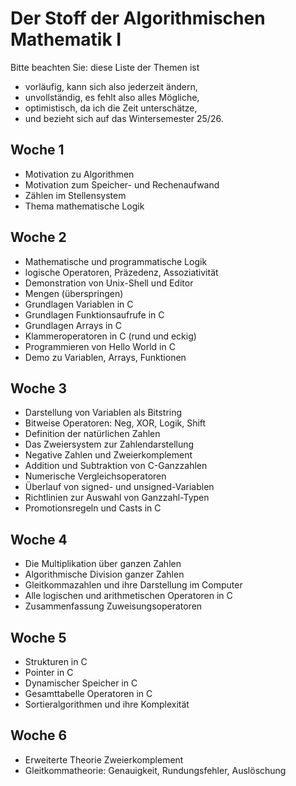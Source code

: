 
# Der Stoff der Algorithmischen Mathematik I

Bitte beachten Sie: diese Liste der Themen ist

 - vorläufig, kann sich also jederzeit ändern,
 - unvollständig, es fehlt also alles Mögliche,
 - optimistisch, da ich die Zeit unterschätze,
 - und bezieht sich auf das Wintersemester 25/26.

## Woche 1

 - Motivation zu Algorithmen
 - Motivation zum Speicher- und Rechenaufwand
 - Zählen im Stellensystem
 - Thema mathematische Logik

## Woche 2

 - Mathematische und programmatische Logik
 - logische Operatoren, Präzedenz, Assoziativität
 - Demonstration von Unix-Shell und Editor
 - Mengen (überspringen)
 - Grundlagen Variablen in C
 - Grundlagen Funktionsaufrufe in C
 - Grundlagen Arrays in C
 - Klammeroperatoren in C (rund und eckig)
 - Programmieren von Hello World in C
 - Demo zu Variablen, Arrays, Funktionen

## Woche 3

 - Darstellung von Variablen als Bitstring
 - Bitweise Operatoren: Neg, XOR, Logik, Shift
 - Definition der natürlichen Zahlen
 - Das Zweiersystem zur Zahlendarstellung
 - Negative Zahlen und Zweierkomplement
 - Addition und Subtraktion von C-Ganzzahlen
 - Numerische Vergleichsoperatoren
 - Überlauf von signed- und unsigned-Variablen
 - Richtlinien zur Auswahl von Ganzzahl-Typen
 - Promotionsregeln und Casts in C

## Woche 4

 - Die Multiplikation über ganzen Zahlen
 - Algorithmische Division ganzer Zahlen
 - Gleitkommazahlen und ihre Darstellung im Computer
 - Alle logischen und arithmetischen Operatoren in C
 - Zusammenfassung Zuweisungsoperatoren

## Woche 5

 - Strukturen in C
 - Pointer in C
 - Dynamischer Speicher in C
 - Gesamttabelle Operatoren in C
 - Sortieralgorithmen und ihre Komplexität

## Woche 6

 - Erweiterte Theorie Zweierkomplement
 - Gleitkommatheorie: Genauigkeit, Rundungsfehler, Auslöschung
